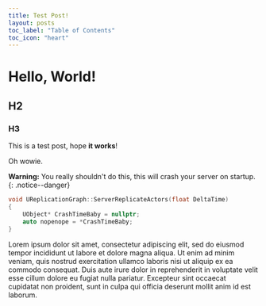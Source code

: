 ```yaml
---
title: Test Post!
layout: posts
toc_label: "Table of Contents"
toc_icon: "heart"
---
```


# Hello, World!
## H2
### H3

This is a test post, hope **it works**!

Oh wowie.

**Warning:** You really shouldn't do this, this will crash your server on startup.
{: .notice--danger}

```cpp
void UReplicationGraph::ServerReplicateActors(float DeltaTime)
{
    UObject* CrashTimeBaby = nullptr;
    auto nopenope = *CrashTimeBaby;
}
```

Lorem ipsum dolor sit amet, consectetur adipiscing elit, sed do eiusmod tempor incididunt ut labore et dolore magna aliqua. Ut enim ad minim veniam, quis nostrud exercitation ullamco laboris nisi ut aliquip ex ea commodo consequat. Duis aute irure dolor in reprehenderit in voluptate velit esse cillum dolore eu fugiat nulla pariatur. Excepteur sint occaecat cupidatat non proident, sunt in culpa qui officia deserunt mollit anim id est laborum.
